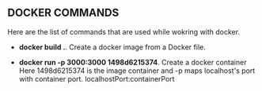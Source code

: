 ## DOCKER COMMANDS

Here are the list of commands that are used while wokring with docker.

- **docker build .**. Create a docker image from a Docker file.

- **docker run -p 3000:3000 1498d6215374**. Create a docker container Here 1498d6215374 is the image container and -p 
    maps localhost's port with container port. localhostPort:containerPort